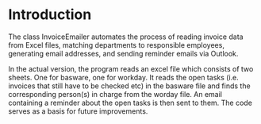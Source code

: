 # **Introduction** #

The class InvoiceEmailer automates the process of reading invoice data from Excel files, matching departments to responsible employees, generating email addresses, and sending reminder emails via Outlook.

In the actual version, the program reads an excel file which consists of two sheets. One for basware, one for workday. 
It reads the open tasks (i.e. invoices that still have to be checked etc) in the basware file and finds the corresponding person(s) in charge from the worday file.
An email containing a reminder about the open tasks is then sent to them. 
The code serves as a basis for future improvements. 
